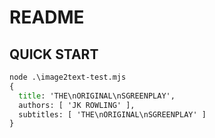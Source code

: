 # README

## QUICK START

```cmd
node .\image2text-test.mjs
{
  title: 'THE\nORIGINAL\nSGREENPLAY',
  authors: [ 'JK ROWLING' ],
  subtitles: [ 'THE\nORIGINAL\nSGREENPLAY' ]
}
```
